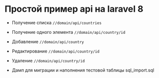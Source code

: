 # Простой пример api на laravel 8

* Получение списка               `//domain/api/countries`
* Получение одного элемента      `//domain/api/country/id`
* Добавление                     `//domain/api/country`
* Редактирование                 `//domain/api/country/id`
* Удаление                       `//domain/api/country/id`


* Дамп для миграции и наполнения тестовой таблицы sql_import.sql

